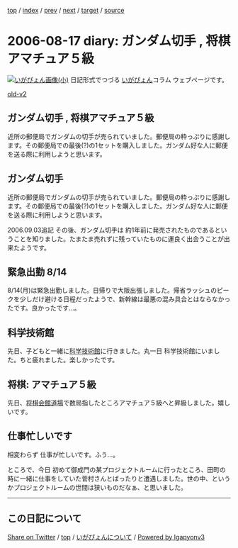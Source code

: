 [top](../index.html) 
 / [index](index.html) 
 / [prev](ig060807.html) 
 / [next](ig060818.html) 
 / [target](https://igapyon.github.io/diary/2006/ig060817.html) 
 / [source](https://github.com/igapyon/diary/blob/master/2006/ig060817.src.md) 

2006-08-17 diary: ガンダム切手 , 将棋アマチュア５級
=====================================================================================================
[![いがぴょん画像(小)](https://igapyon.github.io/diary/images/iga200306s.jpg "いがぴょん")](https://igapyon.github.io/diary/memo/memoigapyon.html) 日記形式でつづる [いがぴょん](https://igapyon.github.io/diary/memo/memoigapyon.html)コラム ウェブページです。

[old-v2](ig060817-orig.html)

## ガンダム切手 , 将棋アマチュア５級

近所の郵便局でガンダムの切手が売られていました。郵便局の粋っぷりに感謝します。その郵便局での最後(?)の1セットを購入しました。ガンダム好な人に郵便を送る際に利用しようと思います。


## ガンダム切手

近所の郵便局でガンダムの切手が売られていました。郵便局の粋っぷりに感謝します。その郵便局での最後(?)の1セットを購入しました。ガンダム好な人に郵便を送る際に利用しようと思います。

2006.09.03追記 その後、ガンダム切手は 約1年前に発売されたものであるということを知りました。たまたま売れずに残っていたものに運良く出会うことが出来たようです。

## 緊急出勤 8/14

8/14(月)は緊急出勤しました。日帰りで大阪出張しました。帰省ラッシュのピークを少しだけ避ける日程だったようで、新幹線は最悪の混み具合とはならなかったです。良かったです…。

## 科学技術館

先日、子どもと一緒に[科学技術館](http://www.jsf.or.jp/)に行きました。丸一日 科学技術館にいました。ちと疲れました。楽しかったです。

## 将棋: アマチュア５級

先日、[将棋会館道場](http://www.shogi.or.jp/~doujou/doujou/main.html)で数局指したところアマチュア５級へと昇級しました。嬉しいです。

## 仕事忙しいです

相変わらず 仕事が忙しいです。ふう…。

ところで、今日 初めて御成門の某プロジェクトルームに行ったところ、田町の時に一緒に仕事をしていた菅村さんとばったりと遭遇しました。世の中、というかプロジェクトルームの世間は狭いものだなぁ、と思いました。


----------------------------------------------------------------------------------------------------

## この日記について

[Share on Twitter](https://twitter.com/intent/tweet?hashtags=igapyon%2Cdiary%2C%E3%81%84%E3%81%8C%E3%81%B4%E3%82%87%E3%82%93&text=%E3%82%AC%E3%83%B3%E3%83%80%E3%83%A0%E5%88%87%E6%89%8B+%2C+%E5%B0%86%E6%A3%8B%E3%82%A2%E3%83%9E%E3%83%81%E3%83%A5%E3%82%A2%EF%BC%95%E7%B4%9A&url=https%3A%2F%2Figapyon.github.io%2Fdiary%2F2006%2Fig060817.html) / [top](../index.html) / [いがぴょんについて](https://igapyon.github.io/diary/memo/memoigapyon.html) / [Powered by Igapyonv3](https://github.com/igapyon/igapyonv3)
